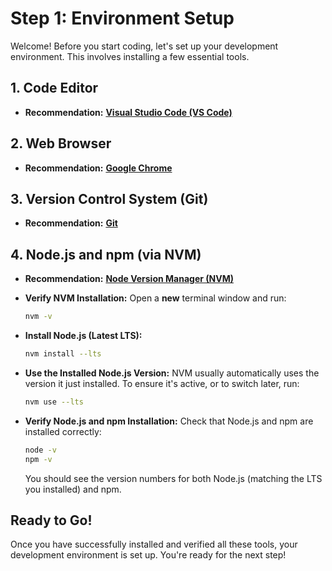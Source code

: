 # Step 1: Environment Setup

Welcome! Before you start coding, let's set up your development environment. This involves installing a few essential tools.


## 1. Code Editor

- **Recommendation:** [**Visual Studio Code (VS Code)**](https://code.visualstudio.com/)


## 2. Web Browser

- **Recommendation:** [**Google Chrome**](https://www.google.com/chrome/)


## 3. Version Control System (Git)

- **Recommendation:** [**Git**](https://git-scm.com/)

## 4. Node.js and npm (via NVM)

- **Recommendation:** [**Node Version Manager (NVM)**](https://github.com/nvm-sh/nvm)

- **Verify NVM Installation:**
  Open a **new** terminal window and run:

  ```bash
  nvm -v
  ```

- **Install Node.js (Latest LTS):**

  ```bash
  nvm install --lts
  ```

- **Use the Installed Node.js Version:**
  NVM usually automatically uses the version it just installed. To ensure it's active, or to switch later, run:

  ```bash
  nvm use --lts
  ```

- **Verify Node.js and npm Installation:**
  Check that Node.js and npm are installed correctly:
  ```bash
  node -v
  npm -v
  ```
  You should see the version numbers for both Node.js (matching the LTS you installed) and npm.

## Ready to Go!

Once you have successfully installed and verified all these tools, your development environment is set up. You're ready for the next step!
